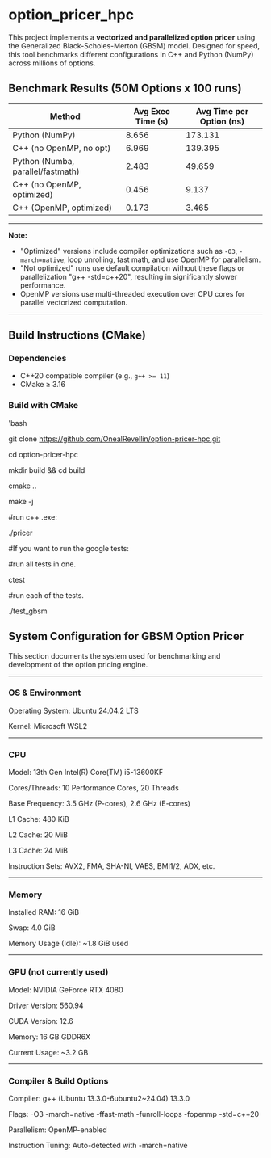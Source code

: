 # option_pricer_hpc

This project implements a **vectorized and parallelized option pricer** using the Generalized Black-Scholes-Merton (GBSM) model. Designed for speed, this tool benchmarks different configurations in C++ and Python (NumPy) across millions of options.


## Benchmark Results (50M Options x 100 runs)

| Method                             | Avg Exec Time (s) | Avg Time per Option (ns)  |
|------------------------------------|-------------------|---------------------------|
| Python (NumPy)                     | 8.656             | 173.131                   |
| C++ (no OpenMP, no opt)            | 6.969             | 139.395                   |
| Python (Numba, parallel/fastmath)  | 2.483             | 49.659                    |
| C++ (no OpenMP, optimized)         | 0.456             | 9.137                     |
| C++ (OpenMP, optimized)            | 0.173             | 3.465                     |


---

**Note:**  
- "Optimized" versions include compiler optimizations such as `-O3`, `-march=native`, loop unrolling, fast math, and use OpenMP for parallelism.  
- "Not optimized" runs use default compilation without these flags or parallelization "g++ -std=c++20", resulting in significantly slower performance.
- OpenMP versions use multi-threaded execution over CPU cores for parallel vectorized computation.

---


## Build Instructions (CMake)

### Dependencies
- C++20 compatible compiler (e.g., `g++ >= 11`)
- CMake ≥ 3.16

### Build with CMake
'bash

git clone https://github.com/OnealRevellin/option-pricer-hpc.git

cd option-pricer-hpc

mkdir build && cd build

cmake ..

make -j

#run c++ .exe:

./pricer

#If you want to run the google tests:

#run all tests in one.

ctest

#run each of the tests.

./test_gbsm


## System Configuration for GBSM Option Pricer

This section documents the system used for benchmarking and development of the option pricing engine.

---------------------------------------------------------------------------------------------------------

### OS & Environment

Operating System: Ubuntu 24.04.2 LTS

Kernel: Microsoft WSL2

---------------------------------------------------------------------------------------------------------

### CPU

Model: 13th Gen Intel(R) Core(TM) i5-13600KF

Cores/Threads: 10 Performance Cores, 20 Threads

Base Frequency: 3.5 GHz (P-cores), 2.6 GHz (E-cores)

L1 Cache: 480 KiB

L2 Cache: 20 MiB

L3 Cache: 24 MiB

Instruction Sets: AVX2, FMA, SHA-NI, VAES, BMI1/2, ADX, etc.

---------------------------------------------------------------------------------------------------------

### Memory

Installed RAM: 16 GiB

Swap: 4.0 GiB

Memory Usage (Idle): ~1.8 GiB used

---------------------------------------------------------------------------------------------------------

### GPU (not currently used)

Model: NVIDIA GeForce RTX 4080

Driver Version: 560.94

CUDA Version: 12.6

Memory: 16 GB GDDR6X

Current Usage: ~3.2 GB

---------------------------------------------------------------------------------------------------------

### Compiler & Build Options

Compiler: g++ (Ubuntu 13.3.0-6ubuntu2~24.04) 13.3.0

Flags: -O3 -march=native -ffast-math -funroll-loops -fopenmp -std=c++20

Parallelism: OpenMP-enabled

Instruction Tuning: Auto-detected with -march=native
